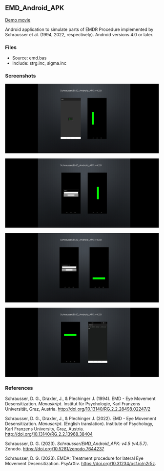 ## EMD_Android_APK
[Demo movie](https://m.youtube.com/watch?v=n8u1iLaO1cQ)

Android application to simulate parts of EMDR Procedure implemented by Schrausser et al. (1994, 2022, respectively). Android versions 4.0 or later.

### Files

- Source: emd.bas
- Include: strg.inc, sigma.inc

### Screenshots

![figure.\label{pic1}](pic1.jpg)


![figure.\label{pic2}](pic2.jpg)


![figure.\label{pic3}](pic3.jpg)


![figure.\label{pic4}](pic4.jpg)


### References

Schrausser, D. G., Draxler, J., & Plechinger J. (1994). EMD - Eye Movement Desensitization. *Manuskript*. Institut für Psychologie, Karl Franzens Universität, Graz, Austria. http://doi.org/10.13140/RG.2.2.28498.02247/2
 
Schrausser, D. G., Draxler, J., & Plechinger J. (2022). EMD - Eye Movement Desensitization. *Manuscript*. (English translation). Institute of Psychology, Karl Franzens University, Graz, Austria. http://doi.org/10.13140/RG.2.2.13968.38404

Schrausser, D. G. (2023). *Schrausser/EMD_Android_APK: v4.5 (v4.5.7)*. Zenodo. https://doi.org/10.5281/zenodo.7644237
   
Schrausser, D. G. (2023). EMDA: Treatment procedure for lateral Eye Movement
Desensitization. PsyArXiv. https://doi.org/10.31234/osf.io/n2r5z.
